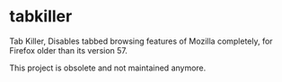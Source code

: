 # tabkiller
Tab Killer, Disables tabbed browsing features of Mozilla completely, for Firefox older than its version 57.

This project is obsolete and not maintained anymore.
